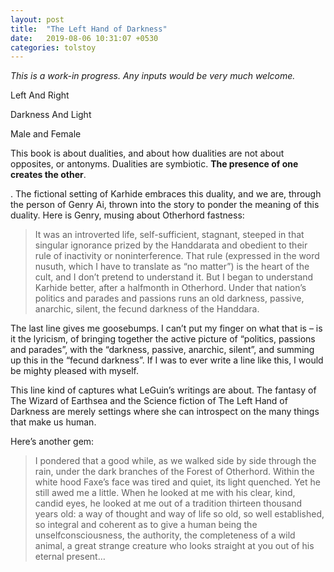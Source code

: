 ```yaml
---
layout: post
title:  "The Left Hand of Darkness"
date:   2019-08-06 10:31:07 +0530
categories: tolstoy
---
```


*This is a work-in progress. Any inputs would be very much welcome.*

Left And Right  

Darkness And Light  

Male and Female  

This book is about dualities, and about how dualities are not about opposites, or antonyms. Dualities are symbiotic. **The presence of one creates the other**.  

. The fictional setting of Karhide embraces this duality, and we are, through the person of Genry Ai, thrown into the story to ponder the meaning of this duality. Here is Genry, musing about Otherhord fastness:  

> It was an introverted life, self-sufficient, stagnant, steeped in that singular ignorance prized by the Handdarata and obedient to their rule of inactivity or noninterference. That rule (expressed in the word nusuth, which I have to translate as “no matter”) is the heart of the cult, and I don’t pretend to understand it. But I began to understand Karhide better, after a halfmonth in Otherhord. Under that nation’s politics and parades and passions runs an old darkness, passive, anarchic, silent, the fecund darkness of the Handdara.  

The last line gives me goosebumps. I can’t put my finger on what that is – is it the lyricism, of bringing together the active picture of “politics, passions and parades”, with the “darkness, passive, anarchic, silent”, and summing up this in the “fecund darkness”. If I was to ever write a line like this, I would be mighty pleased with myself.  

This line kind of captures what LeGuin’s writings are about. The fantasy of The Wizard of Earthsea and the Science fiction of The Left Hand of Darkness are merely settings where she can introspect on the many things that make us human.  

Here’s another gem:  

> I pondered that a good while, as we walked side by side through the rain, under the dark branches of the Forest of Otherhord. Within the white hood Faxe’s face was tired and quiet, its light quenched. Yet he still awed me a little. When he looked at me with his clear, kind, candid eyes, he looked at me out of a tradition thirteen thousand years old: a way of thought and way of life so old, so well established, so integral and coherent as to give a human being the unselfconsciousness, the authority, the completeness of a wild animal, a great strange creature who looks straight at you out of his eternal present… 
